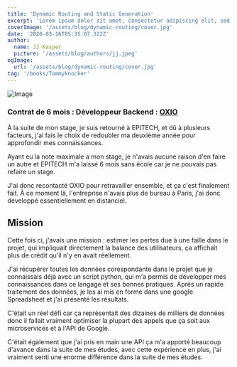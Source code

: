 ```yaml
---
title: 'Dynamic Routing and Static Generation'
excerpt: 'Lorem ipsum dolor sit amet, consectetur adipiscing elit, sed do eiusmod tempor incididunt ut labore et dolore magna aliqua. Praesent elementum facilisis leo vel fringilla est ullamcorper eget. At imperdiet dui accumsan sit amet nulla facilities morbi tempus.'
coverImage: '/assets/blog/dynamic-routing/cover.jpg'
date: '2020-03-16T05:35:07.322Z'
author:
  name: JJ Kasper
  picture: '/assets/blog/authors/jj.jpeg'
ogImage:
  url: '/assets/blog/dynamic-routing/cover.jpg'
tag: '/books/Tommyknocker'
---
```


![Image](img/pro/oxio00.png)


### Contrat de 6 mois : Développeur Backend : [OXIO](http://oxio.com)

À la suite de mon stage, je suis retourné à EPITECH, et dû à plusieurs facteurs, j'ai fais le choix de redoubler ma deuxième année pour approfondir mes connaissances.

Ayant eu la note maximale a mon stage, je n'avais aucune raison d'en faire un autre et EPITECH m'a laissé 6 mois sans école car je ne pouvais pas refaire un stage.

J'ai donc recontacté OXIO pour retravailler ensemble, et ça c'est finalement fait. À ce moment là, l'entreprise n'avais plus de bureau à Paris, j'ai donc développé essentiellement en distanciel. 

## Mission 

Cette fois ci, j'avais une mission : estimer les pertes due à une faille dans le projet, qui impliquait directement la balance des utilisateurs, ça affichait plus de crédit qu'il n'y en avait réellement.

J'ai récupérer toutes les données corespondante dans le projet que je connaissais déjà avec un script python, qui m'a permis de développer mes connaissances dans ce langage et ses bonnes pratiques. Après un rapide traitement des données, je les ai mis en forme dans une google Spreadsheet et j'ai présenté les résultats.

C'était un réel défi car ça représentait des dizaines de milliers de données donc il fallait vraiment optimiser la plupart des appels que ça soit aux microservices et à l'API de Google.

C'était également que j'ai pris en main une API ça m'a apporté beaucoup d'avance dans la suite de mes études, avec cette expérience en plus, j'ai vraiment senti une enorme différence dans la suite de mes études.
